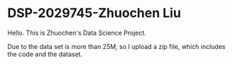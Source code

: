 # DSP-2029745-Zhuochen Liu

Hello. This is Zhuochen's Data Science Project.

Due to the data set is more than 25M, so I upload a zip file, which includes the code and the dataset.

